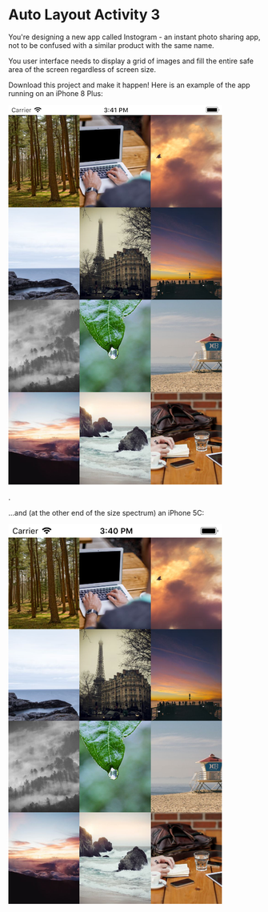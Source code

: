 # Auto Layout Activity 3

You're designing a new app called Instogram - an instant photo sharing app, not to be confused with a similar product with the same name.

You user interface needs to display a grid of images and fill the entire safe area of the screen regardless of screen size.

Download this project and make it happen! Here is an example of the app running on an iPhone 8 Plus:

<kbd>
  <img src="iPhone8Plus.png">
</kbd>

.

...and (at the other end of the size spectrum) an iPhone 5C:

<kbd>
  <img src="iPhone5S.png">
</kbd>
